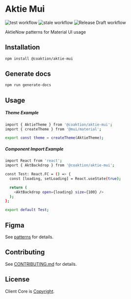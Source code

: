 # Aktie Mui

![test workflow](https://github.com/Coaktion/aktie-mui/actions/workflows/test.yml/badge.svg)
![stale workflow](https://github.com/Coaktion/aktie-mui/actions/workflows/stale.yml/badge.svg)
![Release Draft workflow](https://github.com/Coaktion/aktie-mui/actions/workflows/release-drafter.yml/badge.svg)

AktieNow patterns for Material UI usage

## Installation

```bash
npm install @coaktion/aktie-mui
```

## Generate docs

```bash
npm run generate-docs
```

## Usage

##### Theme Example

```bash
import { AktieTheme } from '@coaktion/aktie-mui';
import { createTheme } from '@mui/material';

export const theme = createTheme(AktieTheme);
```

##### Component Import Example

```bash
import React from 'react';
import { AktBackdrop } from '@coaktion/aktie-mui';

const Test: React.FC = () => {
  const [loading, setLoading] = React.useState(true);

  return (
    <AktBackdrop open={loading} size={100} />
  );
};

export default Test;
```

## Figma

See [patterns](https://www.figma.com/file/HFtLZo5cSq15ec0ouwfdTz/%F0%9F%9F%A2-Design-System-Aktie?node-id=207%3A92287&mode=dev) for details.

## Contributing

See [CONTRIBUTING.md](.github/CONTRIBUTING.md) for details.

## License

Client Core is [Copyright](./LICENSE).
